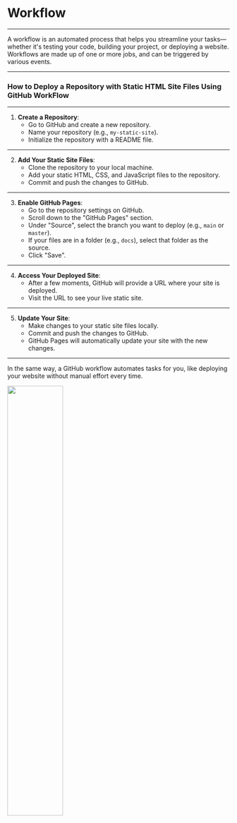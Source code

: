 [comment]: # (Workflows.)

# Workflow

---

A workflow is an automated process that helps you streamline your tasks—whether it's testing your code, building your project, or deploying a website. Workflows are made up of one or more jobs, and can be triggered by various events.

---

### How to Deploy a Repository with Static HTML Site Files Using **GitHub WorkFlow**

---

1. **Create a Repository**:
   - Go to GitHub and create a new repository.
   - Name your repository (e.g., `my-static-site`).
   - Initialize the repository with a README file.

---

2. **Add Your Static Site Files**:
   - Clone the repository to your local machine.
   - Add your static HTML, CSS, and JavaScript files to the repository.
   - Commit and push the changes to GitHub.

---


3. **Enable GitHub Pages**:
   - Go to the repository settings on GitHub.
   - Scroll down to the "GitHub Pages" section.
   - Under "Source", select the branch you want to deploy (e.g., `main` or `master`).
   - If your files are in a folder (e.g., `docs`), select that folder as the source.
   - Click "Save".

---

4. **Access Your Deployed Site**:
   - After a few moments, GitHub will provide a URL where your site is deployed.
   - Visit the URL to see your live static site.

---

5. **Update Your Site**:
   - Make changes to your static site files locally.
   - Commit and push the changes to GitHub.
   - GitHub Pages will automatically update your site with the new changes.

---

In the same way, a GitHub workflow automates tasks for you, like deploying your website without manual effort every time.

<img src="E:\github repository\git-set-go\post-morning session\deployment.png" style="width:50%;">

